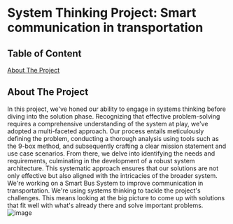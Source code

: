 # System Thinking Project: Smart communication in transportation

## Table of Content
[About The Project](#about-the-project)

<!-- ABOUT THE PROJECT -->
## About The Project
In this project, we've honed our ability to engage in systems thinking before diving into the solution phase. Recognizing that effective problem-solving requires a comprehensive understanding of the system at play, we've adopted a multi-faceted approach. Our process entails meticulously defining the problem, conducting a thorough analysis using tools such as the 9-box method, and subsequently crafting a clear mission statement and use case scenarios. From there, we delve into identifying the needs and requirements, culminating in the development of a robust system architecture. This systematic approach ensures that our solutions are not only effective but also aligned with the intricacies of the broader system. We're working on a Smart Bus System to improve communication in transportation. We're using systems thinking to tackle the project's challenges. This means looking at the big picture to come up with solutions that fit well with what's already there and solve important problems.
![image](https://github.com/ElhamHonarvar/System-Thinking/assets/120414397/2b2e4563-175f-4aaf-99fe-02d097055217)

